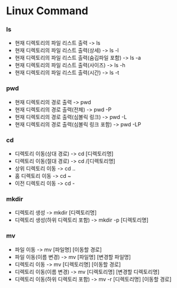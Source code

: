 # Linux Command

### ls
- 현재 디렉토리의 파일 리스트 출력 -> ls
- 현재 디렉토리의 파일 리스트 출력(상세) -> ls -l
- 현재 디렉토리의 파일 리스트 출력(숨김파일 포함) -> ls -a
- 현재 디렉토리의 파일 리스트 출력(사이즈) -> ls -h
- 현재 디렉토리의 파일 리스트 출력(시간) -> ls -t

### pwd
- 현재 디렉토리의 경로 출력 -> pwd
- 현재 디렉토리의 경로 출력(전체) -> pwd -P
- 현재 디렉토리의 경로 출력(심볼릭 링크) -> pwd -L
- 현재 디렉토리의 경로 출력(심볼릭 링크 포함) -> pwd -LP

### cd
- 디렉토리 이동(상대 경로) -> cd [디렉토리명]
- 디렉토리 이동(절대 경로) -> cd /[디렉토리명]
- 상위 디렉토리 이동 -> cd ..
- 홈 디렉토리 이동 -> cd ~
- 이전 디렉토리 이동 -> cd -

### mkdir
- 디렉토리 생성 -> mkdir [디렉토리명]
- 디렉토리 생성(하위 디렉토리 포함) -> mkdir -p [디렉토리명]

### mv
- 파일 이동 -> mv [파일명] [이동할 경로]
- 파일 이동(이름 변경) -> mv [파일명] [변경할 파일명]
- 디렉토리 이동 -> mv [디렉토리명] [이동할 경로]
- 디렉토리 이동(이름 변경) -> mv [디렉토리명] [변경할 디렉토리명]
- 디렉토리 이동(하위 디렉토리 포함) -> mv -r [디렉토리명] [이동할 경로]
